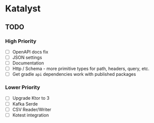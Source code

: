 # Katalyst

## TODO

### High Priority
 - [ ] OpenAPI docs fix
 - [ ] JSON settings
 - [ ] Documentation
 - [ ] Http / Schema - more primitive types for path, headers, query, etc.
 - [ ] Get gradle `api` dependencies work with published packages

### Lower Priority
 - [ ] Upgrade Ktor to 3
 - [ ] Kafka Serde
 - [ ] CSV Reader/Writer
 - [ ] Kotest integration
